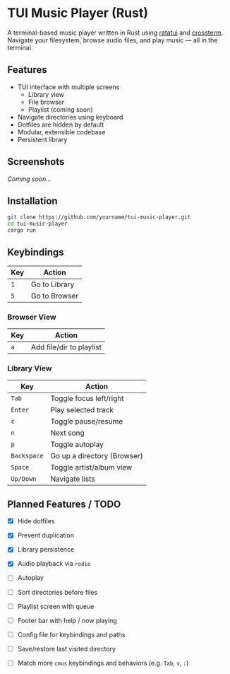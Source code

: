 # TUI Music Player (Rust)

A terminal-based music player written in Rust using
[ratatui](https://github.com/ratatui-org/ratatui) and
[crossterm](https://github.com/crossterm-rs/crossterm). Navigate your
filesystem, browse audio files, and play music — all in the terminal.

## Features

- TUI interface with multiple screens
  - Library view
  - File browser
  - Playlist (coming soon)
- Navigate directories using keyboard
- Dotfiles are hidden by default
- Modular, extensible codebase
- Persistent library

## Screenshots

_Coming soon..._

## Installation

```bash
git clone https://github.com/yourname/tui-music-player.git
cd tui-music-player
cargo run
```

## Keybindings

| Key           | Action                          |
|---------------|---------------------------------|
| `1`           | Go to Library                   |
| `5`           | Go to Browser                   |


### Browser View

| Key           | Action                          |
|---------------|---------------------------------|
| `a`           | Add file/dir to playlist        |

### Library View

| Key           | Action                          |
|---------------|---------------------------------|
| `Tab`         | Toggle focus left/right         |
| `Enter`       | Play selected track             |
| `c`           | Toggle pause/resume             |
| `n`           | Next song                       |
| `p`           | Toggle autoplay                 |
| `Backspace`   | Go up a directory (Browser)     |
| `Space`       | Toggle artist/album view        |
| `Up/Down`     | Navigate lists                  |

## Planned Features / TODO

- [x] Hide dotfiles
- [x] Prevent duplication
- [x] Library persistence
- [x] Audio playback via `rodio`
- [ ] Autoplay
- [ ] Sort directories before files
- [ ] Playlist screen with queue
- [ ] Footer bar with help / now playing
- [ ] Config file for keybindings and paths
- [ ] Save/restore last visited directory
- [ ] Match more `cmus` keybindings and behaviors (e.g. `Tab`, `v`, `:`)

